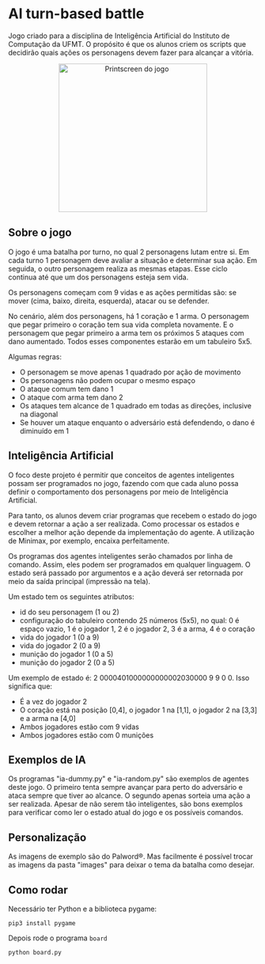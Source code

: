 # AI turn-based battle
Jogo criado para a disciplina de Inteligência Artificial do Instituto de Computação da UFMT. O propósito é que os alunos criem os scripts que decidirão quais ações os personagens devem fazer para alcançar a vitória.

<div align="center">
<img src="https://github.com/thiventura/ai-turnbased-battle/assets/26909742/c05ac327-f9a3-4913-b3ab-f1cf8f0e22ca" alt="Printscreen do jogo" style="height: 300px"/>
</div>


## Sobre o jogo
O jogo é uma batalha por turno, no qual 2 personagens lutam entre si. Em cada turno 1 personagem deve avaliar a situação e determinar sua ação. Em seguida, o outro personagem realiza as mesmas etapas. Esse ciclo continua até que um dos personagens esteja sem vida.

Os personagens começam com 9 vidas e as ações permitidas são: se mover (cima, baixo, direita, esquerda), atacar ou se defender.

No cenário, além dos personagens, há 1 coração e 1 arma. O personagem que pegar primeiro o coração tem sua vida completa novamente. E o personagem que pegar primeiro a arma tem os próximos 5 ataques com dano aumentado. Todos esses componentes estarão em um tabuleiro 5x5.

Algumas regras:
- O personagem se move apenas 1 quadrado por ação de movimento
- Os personagens não podem ocupar o mesmo espaço
- O ataque comum tem dano 1
- O ataque com arma tem dano 2
- Os ataques tem alcance de 1 quadrado em todas as direções, inclusive na diagonal
- Se houver um ataque enquanto o adversário está defendendo, o dano é diminuído em 1


## Inteligência Artificial
O foco deste projeto é permitir que conceitos de agentes inteligentes possam ser programados no jogo, fazendo com que cada aluno possa definir o comportamento dos personagens por meio de Inteligência Artificial.

Para tanto, os alunos devem criar programas que recebem o estado do jogo e devem retornar a ação a ser realizada. Como processar os estados e escolher a melhor ação depende da implementação do agente. A utilização de Minimax, por exemplo, encaixa perfeitamente.

Os programas dos agentes inteligentes serão chamados por linha de comando. Assim, eles podem ser programados em qualquer linguagem. O estado será passado por argumentos e a ação deverá ser retornada por meio da saída principal (impressão na tela).

Um estado tem os seguintes atributos:
- id do seu personagem (1 ou 2)
- configuração do tabuleiro contendo 25 números (5x5), no qual: 0 é espaço vazio, 1 é o jogador 1, 2 é o jogador 2, 3 é a arma, 4 é o coração
- vida do jogador 1 (0 a 9)
- vida do jogador 2 (0 a 9)
- munição do jogador 1 (0 a 5)
- munição do jogador 2 (0 a 5)

Um exemplo de estado é: 2 0000401000000000002030000 9 9 0 0. Isso significa que:
- É a vez do jogador 2
- O coração está na posição [0,4], o jogador 1 na [1,1], o jogador 2 na [3,3] e a arma na [4,0]
- Ambos jogadores estão com 9 vidas
- Ambos jogadores estão com 0 munições


## Exemplos de IA
Os programas "ia-dummy.py" e "ia-random.py" são exemplos de agentes deste jogo. O primeiro tenta sempre avançar para perto do adversário e ataca sempre que tiver ao alcance. O segundo apenas sorteia uma ação a ser realizada. Apesar de não serem tão inteligentes, são bons exemplos para verificar como ler o estado atual do jogo e os possíveis comandos.


## Personalização
As imagens de exemplo são do Palword®. Mas facilmente é possível trocar as imagens da pasta "images" para deixar o tema da batalha como desejar.


## Como rodar
Necessário ter Python e a biblioteca pygame:
```console
pip3 install pygame
```

Depois rode o programa `board`
```console
python board.py
```
